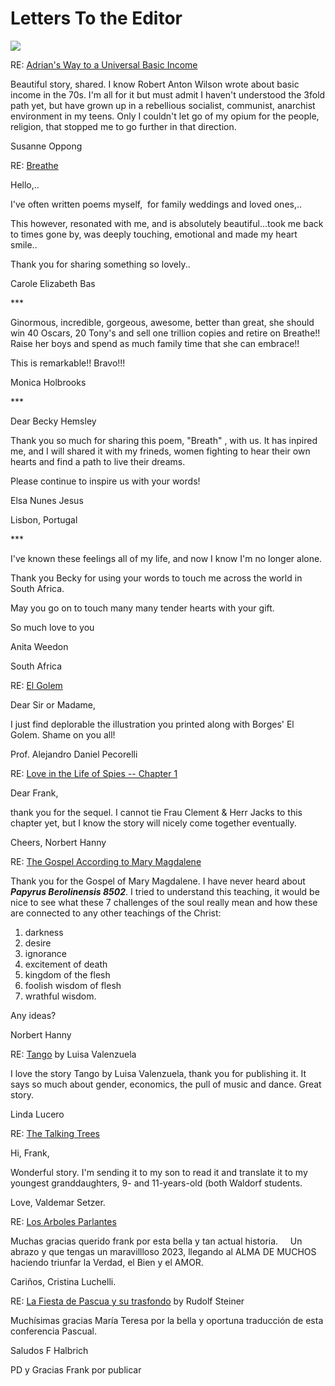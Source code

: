# Letters To the Editor

![](/goya-letter.jpg)

RE: [Adrian\'s Way to a Universal Basic Income](https://southerncrossreview.org/143/adrian-ubi.html)

Beautiful story, shared. I know Robert Anton Wilson wrote about basic
income in the 70s. I\'m all for it but must admit I haven\'t understood
the 3fold path yet, but have grown up in a rebellious socialist,
communist, anarchist environment in my teens. Only I couldn\'t let go of
my opium for the people, religion, that stopped me to go further in that
direction.

Susanne Oppong

RE: [Breathe](https://southerncrossreview.org/141/hemsley-breathe.html)

Hello,..

I\'ve often written poems myself,  for family weddings and loved ones,..

This however, resonated with me, and is absolutely beautiful\...took me
back to times gone by, was deeply touching, emotional and made my heart
smile..

Thank you for sharing something so lovely..

Carole Elizabeth Bas

\*\*\*

Ginormous, incredible, gorgeous, awesome, better than great, she should
win 40 Oscars, 20 Tony\'s and sell one trillion copies and retire on
Breathe!! Raise her boys and spend as much family time that she can
embrace!! 

This is remarkable!! Bravo!!!

Monica Holbrooks

\*\*\*

Dear Becky Hemsley

Thank you so much for sharing this poem, \"Breath\" , with us. It has
inpired me, and I will shared it with my frineds, women fighting to hear
their own hearts and find a path to live their dreams.

Please continue to inspire us with your words!

Elsa Nunes Jesus

Lisbon, Portugal

\*\*\*

I\'ve known these feelings all of my life, and now I know I\'m no longer
alone. 

Thank you Becky for using your words to touch me across the world in
South Africa.

May you go on to touch many many tender hearts with your gift.

So much love to you

Anita Weedon

South Africa

RE: [El Golem](https://southerncrossreview.org/127/borges-golem-esp.html)

Dear Sir or Madame,

I just find deplorable the illustration you printed along with Borges\'
El Golem. Shame on you all!

Prof. Alejandro Daniel Pecorelli

RE: [Love in the Life of Spies -- Chapter 1](https://southerncrossreview.org/151/love-spies-1.html)

Dear Frank,

thank you for the sequel. I cannot tie Frau Clement & Herr Jacks to this
chapter yet, but I know the story will nicely come together eventually.

Cheers, Norbert Hanny

RE: [The Gospel According to Mary Magdalene](https://southerncrossreview.org/151/gospel-mary-3.html)

Thank you for the Gospel of Mary Magdalene. I have never heard about
***Papyrus Berolinensis 8502***. I tried to understand this teaching,
it would be nice to see what these 7 challenges of the soul really mean
and how these are connected to any other teachings of the Christ:

1. darkness
2. desire
3. ignorance
4. excitement of death
5. kingdom of the flesh
6. foolish wisdom of flesh
7. wrathful wisdom.

Any ideas?

Norbert Hanny

RE: [Tango](https://southerncrossreview.org/147/valenzuela-tango-eng.html) by Luisa Valenzuela

I love the story Tango by Luisa Valenzuela, thank you for publishing it.
It says so much about gender, economics, the pull of music and dance.
Great story.

Linda Lucero

RE: [The Talking Trees](https://southerncrossreview.org/151/talking-trees-english.html)

Hi, Frank, 

Wonderful story. I\'m sending it to my son to read it and translate it
to my youngest granddaughters, 9- and 11-years-old (both Waldorf
students.

Love, Valdemar Setzer. 

RE: [Los Arboles Parlantes](https://southerncrossreview.org/151/talking-trees-espanol.html)

Muchas gracias querido frank por esta bella y tan actual historia.    
Un abrazo y que tengas un maravillloso 2023, llegando al ALMA DE MUCHOS
haciendo triunfar la Verdad, el Bien y el AMOR.

Cariños, Cristina Luchelli.

RE: [La Fiesta de Pascua y su trasfondo](https://southerncrossreview.org/151/steiner-easter-esp.html)  by Rudolf Steiner

Muchísimas gracias María Teresa por la bella y oportuna traducción de
esta conferencia Pascual.

Saludos F Halbrich

PD y Gracias Frank por publicar
